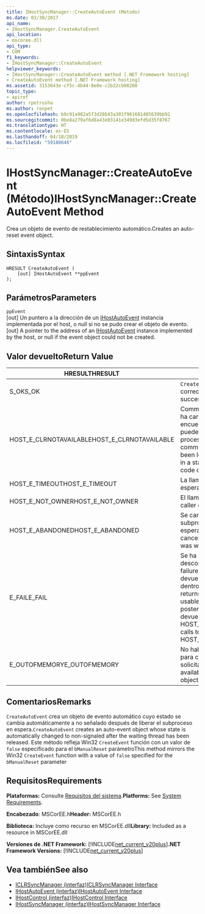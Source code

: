```yaml
---
title: IHostSyncManager::CreateAutoEvent (Método)
ms.date: 03/30/2017
api_name:
- IHostSyncManager.CreateAutoEvent
api_location:
- mscoree.dll
api_type:
- COM
f1_keywords:
- IHostSyncManager::CreateAutoEvent
helpviewer_keywords:
- IHostSyncManager::CreateAutoEvent method [.NET Framework hosting]
- CreateAutoEvent method [.NET Framework hosting]
ms.assetid: 3153643e-cf5c-4b44-8e0e-c2b22cb08208
topic_type:
- apiref
author: rpetrusha
ms.author: ronpet
ms.openlocfilehash: b9c91a982a5f3d28b43a301f961601485639bb91
ms.sourcegitcommit: 0be8a279af6d8a43e03141e349d3efd5d35f8767
ms.translationtype: HT
ms.contentlocale: es-ES
ms.lasthandoff: 04/18/2019
ms.locfileid: "59180646"
---
```

# <a name="ihostsyncmanagercreateautoevent-method"></a><span data-ttu-id="604ce-102">IHostSyncManager::CreateAutoEvent (Método)</span><span class="sxs-lookup"><span data-stu-id="604ce-102">IHostSyncManager::CreateAutoEvent Method</span></span>
<span data-ttu-id="604ce-103">Crea un objeto de evento de restablecimiento automático.</span><span class="sxs-lookup"><span data-stu-id="604ce-103">Creates an auto-reset event object.</span></span>  
  
## <a name="syntax"></a><span data-ttu-id="604ce-104">Sintaxis</span><span class="sxs-lookup"><span data-stu-id="604ce-104">Syntax</span></span>  
  
```  
HRESULT CreateAutoEvent (  
    [out] IHostAutoEvent **ppEvent  
);  
```  
  
## <a name="parameters"></a><span data-ttu-id="604ce-105">Parámetros</span><span class="sxs-lookup"><span data-stu-id="604ce-105">Parameters</span></span>  
 `ppEvent`  
 <span data-ttu-id="604ce-106">[out] Un puntero a la dirección de un [IHostAutoEvent](../../../../docs/framework/unmanaged-api/hosting/ihostautoevent-interface.md) instancia implementada por el host, o null si no se pudo crear el objeto de evento.</span><span class="sxs-lookup"><span data-stu-id="604ce-106">[out] A pointer to the address of an [IHostAutoEvent](../../../../docs/framework/unmanaged-api/hosting/ihostautoevent-interface.md) instance implemented by the host, or null if the event object could not be created.</span></span>  
  
## <a name="return-value"></a><span data-ttu-id="604ce-107">Valor devuelto</span><span class="sxs-lookup"><span data-stu-id="604ce-107">Return Value</span></span>  
  
|<span data-ttu-id="604ce-108">HRESULT</span><span class="sxs-lookup"><span data-stu-id="604ce-108">HRESULT</span></span>|<span data-ttu-id="604ce-109">Descripción</span><span class="sxs-lookup"><span data-stu-id="604ce-109">Description</span></span>|  
|-------------|-----------------|  
|<span data-ttu-id="604ce-110">S_OK</span><span class="sxs-lookup"><span data-stu-id="604ce-110">S_OK</span></span>|<span data-ttu-id="604ce-111">`CreateAutoEvent` se devolvió correctamente.</span><span class="sxs-lookup"><span data-stu-id="604ce-111">`CreateAutoEvent` returned successfully.</span></span>|  
|<span data-ttu-id="604ce-112">HOST_E_CLRNOTAVAILABLE</span><span class="sxs-lookup"><span data-stu-id="604ce-112">HOST_E_CLRNOTAVAILABLE</span></span>|<span data-ttu-id="604ce-113">Common language runtime (CLR) no se ha cargado en un proceso o el CLR se encuentra en un estado en el que no se puede ejecutar código administrado o procesar la llamada correctamente.</span><span class="sxs-lookup"><span data-stu-id="604ce-113">The common language runtime (CLR) has not been loaded into a process, or the CLR is in a state in which it cannot run managed code or process the call successfully.</span></span>|  
|<span data-ttu-id="604ce-114">HOST_E_TIMEOUT</span><span class="sxs-lookup"><span data-stu-id="604ce-114">HOST_E_TIMEOUT</span></span>|<span data-ttu-id="604ce-115">La llamada ha agotado el tiempo de espera.</span><span class="sxs-lookup"><span data-stu-id="604ce-115">The call timed out.</span></span>|  
|<span data-ttu-id="604ce-116">HOST_E_NOT_OWNER</span><span class="sxs-lookup"><span data-stu-id="604ce-116">HOST_E_NOT_OWNER</span></span>|<span data-ttu-id="604ce-117">El llamador no posee el bloqueo.</span><span class="sxs-lookup"><span data-stu-id="604ce-117">The caller does not own the lock.</span></span>|  
|<span data-ttu-id="604ce-118">HOST_E_ABANDONED</span><span class="sxs-lookup"><span data-stu-id="604ce-118">HOST_E_ABANDONED</span></span>|<span data-ttu-id="604ce-119">Se canceló un evento mientras un subproceso bloqueado o fibra estaba esperando en ella.</span><span class="sxs-lookup"><span data-stu-id="604ce-119">An event was canceled while a blocked thread or fiber was waiting on it.</span></span>|  
|<span data-ttu-id="604ce-120">E_FAIL</span><span class="sxs-lookup"><span data-stu-id="604ce-120">E_FAIL</span></span>|<span data-ttu-id="604ce-121">Se ha producido un error irrecuperable desconocido.</span><span class="sxs-lookup"><span data-stu-id="604ce-121">An unknown catastrophic failure occurred.</span></span> <span data-ttu-id="604ce-122">Cuando un método devuelve E_FAIL, CLR ya no es utilizable dentro del proceso.</span><span class="sxs-lookup"><span data-stu-id="604ce-122">When a method returns E_FAIL, the CLR is no longer usable within the process.</span></span> <span data-ttu-id="604ce-123">Las llamadas posteriores a métodos de hospedaje devuelven HOST_E_CLRNOTAVAILABLE.</span><span class="sxs-lookup"><span data-stu-id="604ce-123">Subsequent calls to hosting methods return HOST_E_CLRNOTAVAILABLE.</span></span>|  
|<span data-ttu-id="604ce-124">E_OUTOFMEMORY</span><span class="sxs-lookup"><span data-stu-id="604ce-124">E_OUTOFMEMORY</span></span>|<span data-ttu-id="604ce-125">No había suficiente memoria disponible para crear el objeto de evento solicitado.</span><span class="sxs-lookup"><span data-stu-id="604ce-125">Not enough memory was available to create the requested event object.</span></span>|  
  
## <a name="remarks"></a><span data-ttu-id="604ce-126">Comentarios</span><span class="sxs-lookup"><span data-stu-id="604ce-126">Remarks</span></span>  
 <span data-ttu-id="604ce-127">`CreateAutoEvent` crea un objeto de evento automático cuyo estado se cambia automáticamente a no señalado después de liberar el subproceso en espera.</span><span class="sxs-lookup"><span data-stu-id="604ce-127">`CreateAutoEvent` creates an auto-event object whose state is automatically changed to non-signaled after the waiting thread has been released.</span></span> <span data-ttu-id="604ce-128">Este método refleja Win32 `CreateEvent` función con un valor de `false` especificado para el `bManualReset` parámetro</span><span class="sxs-lookup"><span data-stu-id="604ce-128">This method mirrors the Win32 `CreateEvent` function with a value of `false` specified for the `bManualReset` parameter</span></span>  
  
## <a name="requirements"></a><span data-ttu-id="604ce-129">Requisitos</span><span class="sxs-lookup"><span data-stu-id="604ce-129">Requirements</span></span>  
 <span data-ttu-id="604ce-130">**Plataformas:** Consulte [Requisitos del sistema](../../../../docs/framework/get-started/system-requirements.md).</span><span class="sxs-lookup"><span data-stu-id="604ce-130">**Platforms:** See [System Requirements](../../../../docs/framework/get-started/system-requirements.md).</span></span>  
  
 <span data-ttu-id="604ce-131">**Encabezado**: MSCorEE.h</span><span class="sxs-lookup"><span data-stu-id="604ce-131">**Header:** MSCorEE.h</span></span>  
  
 <span data-ttu-id="604ce-132">**Biblioteca:** Incluye como recurso en MSCorEE.dll</span><span class="sxs-lookup"><span data-stu-id="604ce-132">**Library:** Included as a resource in MSCorEE.dll</span></span>  
  
 <span data-ttu-id="604ce-133">**Versiones de .NET Framework:** [!INCLUDE[net_current_v20plus](../../../../includes/net-current-v20plus-md.md)]</span><span class="sxs-lookup"><span data-stu-id="604ce-133">**.NET Framework Versions:** [!INCLUDE[net_current_v20plus](../../../../includes/net-current-v20plus-md.md)]</span></span>  
  
## <a name="see-also"></a><span data-ttu-id="604ce-134">Vea también</span><span class="sxs-lookup"><span data-stu-id="604ce-134">See also</span></span>

- [<span data-ttu-id="604ce-135">ICLRSyncManager (interfaz)</span><span class="sxs-lookup"><span data-stu-id="604ce-135">ICLRSyncManager Interface</span></span>](../../../../docs/framework/unmanaged-api/hosting/iclrsyncmanager-interface.md)
- [<span data-ttu-id="604ce-136">IHostAutoEvent (interfaz)</span><span class="sxs-lookup"><span data-stu-id="604ce-136">IHostAutoEvent Interface</span></span>](../../../../docs/framework/unmanaged-api/hosting/ihostautoevent-interface.md)
- [<span data-ttu-id="604ce-137">IHostControl (interfaz)</span><span class="sxs-lookup"><span data-stu-id="604ce-137">IHostControl Interface</span></span>](../../../../docs/framework/unmanaged-api/hosting/ihostcontrol-interface.md)
- [<span data-ttu-id="604ce-138">IHostSyncManager (interfaz)</span><span class="sxs-lookup"><span data-stu-id="604ce-138">IHostSyncManager Interface</span></span>](../../../../docs/framework/unmanaged-api/hosting/ihostsyncmanager-interface.md)

